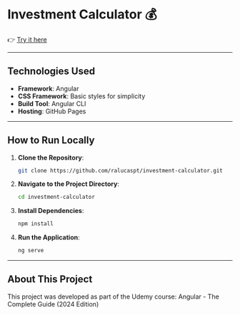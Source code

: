 # Investment Calculator 💰

👉 [Try it here](https://ralucaspt.github.io/investment-calculator)  

---

## Technologies Used  
- **Framework**: Angular  
- **CSS Framework**: Basic styles for simplicity  
- **Build Tool**: Angular CLI  
- **Hosting**: GitHub Pages  

---

## How to Run Locally  

1. **Clone the Repository**:  
   ```bash  
   git clone https://github.com/ralucaspt/investment-calculator.git  

2. **Navigate to the Project Directory**:
   ```bash  
   cd investment-calculator

4. **Install Dependencies**:
   ```bash  
   npm install
   
6. **Run the Application**:
   ```bash  
   ng serve

---

## About This Project

This project was developed as part of the Udemy course: Angular - The Complete Guide (2024 Edition)

